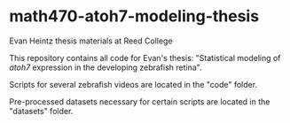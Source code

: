 # math470-atoh7-modeling-thesis
Evan Heintz thesis materials at Reed College

This repository contains all code for Evan's thesis: "Statistical modeling of _atoh7_ expression in the developing zebrafish retina". 

Scripts for several zebrafish videos are located in the "code" folder.

Pre-processed datasets necessary for certain scripts are located in the "datasets" folder.
